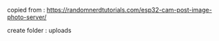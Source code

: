 copied from : https://randomnerdtutorials.com/esp32-cam-post-image-photo-server/

create folder : uploads
